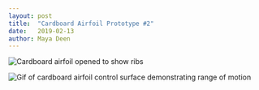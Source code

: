 ```yaml
---
layout: post
title:  "Cardboard Airfoil Prototype #2"
date:   2019-02-13
author: Maya Deen
---
```



![Cardboard airfoil opened to show ribs](airplanes-humanity.github.io/assets/CardboardAirfoil2_Ribs.jpg)

![Gif of cardboard airfoil control surface demonstrating range of motion](Airfoil2ControlSurface.gif)


